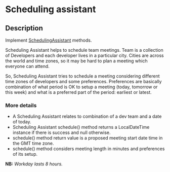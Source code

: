# Scheduling assistant

## Description

Implement [SchedulingAssistant](src/main/java/com/epam/rd/autotasks/timing/SchedulingAssistant.java) methods.

Scheduling Assistant helps to schedule team meetings.
Team is a collection of Developers and each developer lives in a particular city.
Cities are across the world and time zones, so it may be hard to plan a meeting which everyone can attend.

So, Scheduling Assistant tries to schedule a meeting considering different time zones of developers and some preferences.
Preferences are basically combination of what period is OK to setup a meeting (today, tomorrow or this week) and what is a preferred part of the period: earliest or latest.

### More details
- A Scheduling Assistant relates to combination of a dev team and a date of today.
- Scheduling Assistant schedule() method returns a LocalDateTime instance if there is success and null otherwise.
- schedule() method return value is a proposed meeting start date time in the GMT time zone.
- schedule() method considers meeting length in minutes and preferences of its setup.

**NB:** *Workday lasts 8 hours.*
